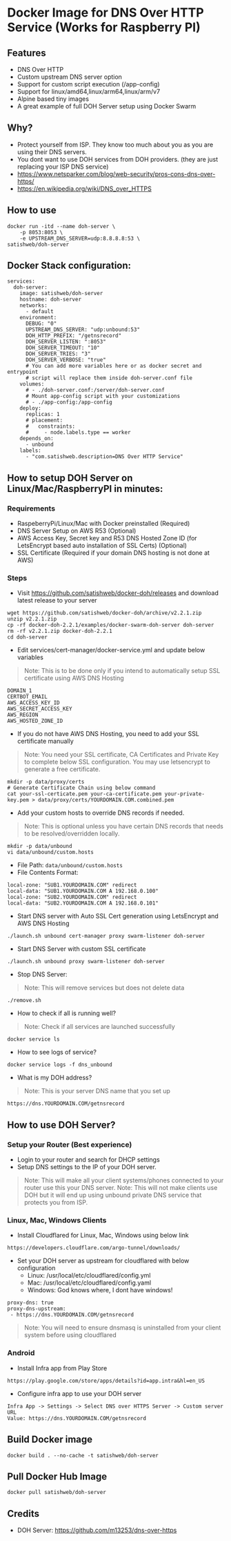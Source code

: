# Docker Image for DNS Over HTTP Service (Works for Raspberry PI)

## Features
- DNS Over HTTP
- Custom upstream DNS server option
- Support for custom script execution (/app-config)
- Support for linux/amd64,linux/arm64,linux/arm/v7
- Alpine based tiny images
- A great example of full DOH Server setup using Docker Swarm

## Why?
- Protect yourself from ISP. They know too much about you as you are using their DNS servers.
- You dont want to use DOH services from DOH providers. (they are just replacing your ISP DNS service)
- https://www.netsparker.com/blog/web-security/pros-cons-dns-over-https/
- https://en.wikipedia.org/wiki/DNS_over_HTTPS

## How to use

```
docker run -itd --name doh-server \
    -p 8053:8053 \
    -e UPSTREAM_DNS_SERVER=udp:8.8.8.8:53 \
satishweb/doh-server
```

## Docker Stack configuration:
```
services:
  doh-server:
    image: satishweb/doh-server
    hostname: doh-server
    networks:
      - default
    environment:
      DEBUG: "0"
      UPSTREAM_DNS_SERVER: "udp:unbound:53"
      DOH_HTTP_PREFIX: "/getnsrecord"
      DOH_SERVER_LISTEN: ":8053"
      DOH_SERVER_TIMEOUT: "10"
      DOH_SERVER_TRIES: "3"
      DOH_SERVER_VERBOSE: "true"
      # You can add more variables here or as docker secret and entrypoint
      # script will replace them inside doh-server.conf file
    volumes:
      # - ./doh-server.conf:/server/doh-server.conf
      # Mount app-config script with your customizations
      # - ./app-config:/app-config
    deploy:
      replicas: 1
      # placement:
      #   constraints:
      #     - node.labels.type == worker
    depends_on:
      - unbound
    labels:
      - "com.satishweb.description=DNS Over HTTP Service"
```

## How to setup DOH Server on Linux/Mac/RaspberryPI in minutes:
### Requirements
- RaspeberryPi/Linux/Mac with Docker preinstalled (Required)
- DNS Server Setup on AWS R53 (Optional)
- AWS Access Key, Secret key and R53 DNS Hosted Zone ID (for LetsEncrypt based auto installation of SSL Certs) (Optional)
- SSL Certificate (Required if your domain DNS hosting is not done at AWS)

### Steps
- Visit https://github.com/satishweb/docker-doh/releases and download latest release to your server
```
wget https://github.com/satishweb/docker-doh/archive/v2.2.1.zip
unzip v2.2.1.zip
cp -rf docker-doh-2.2.1/examples/docker-swarm-doh-server doh-server
rm -rf v2.2.1.zip docker-doh-2.2.1
cd doh-server
```
- Edit services/cert-manager/docker-service.yml and update below variables
> Note: This is to be done only if you intend to automatically setup SSL certificate using AWS DNS Hosting
```
DOMAIN_1
CERTBOT_EMAIL
AWS_ACCESS_KEY_ID
AWS_SECRET_ACCESS_KEY
AWS_REGION
AWS_HOSTED_ZONE_ID
```
- If you do not have AWS DNS Hosting, you need to add your SSL certificate manually
> Note: You need your SSL certificate, CA Certificates and Private Key to complete below SSL configuration. You may use letsencrypt to generate a free certificate.
```
mkdir -p data/proxy/certs
# Generate Certificate Chain using below command
cat your-ssl-certicate.pem your-ca-certificate.pem your-private-key.pem > data/proxy/certs/YOURDOMAIN.COM.combined.pem
```
- Add your custom hosts to override DNS records if needed.
> Note: This is optional unless you have certain DNS records that needs to be resolved/overridden locally.
```
mkdir -p data/unbound
vi data/unbound/custom.hosts
```
  - File Path: `data/unbound/custom.hosts`
  - File Contents Format:
```
local-zone: "SUB1.YOURDOMAIN.COM" redirect
local-data: "SUB1.YOURDOMAIN.COM A 192.168.0.100"
local-zone: "SUB2.YOURDOMAIN.COM" redirect
local-data: "SUB2.YOURDOMAIN.COM A 192.168.0.101"
```
- Start DNS server with Auto SSL Cert generation using LetsEncrypt and AWS DNS Hosting
```
./launch.sh unbound cert-manager proxy swarm-listener doh-server
```
- Start DNS Server with custom SSL certificate
```
./launch.sh unbound proxy swarm-listener doh-server
```
- Stop DNS Server:
> Note: This will remove services but does not delete data
```
./remove.sh
```
- How to check if all is running well?
> Note: Check if all services are launched successfully
```
docker service ls
```
- How to see logs of service?
```
docker service logs -f dns_unbound
```
- What is my DOH address?
> Note: This is your server DNS name that you set up
```
https://dns.YOURDOMAIN.COM/getnsrecord
```

## How to use DOH Server?
### Setup your Router (Best experience)
- Login to your router and search for DHCP settings
- Setup DNS settings to the IP of your DOH server.
> Note: This will make all your client systems/phones connected to your router use this your DNS server.
> Note: This will not make clients use DOH but it will end up using unbound private DNS service that protects you from ISP.

### Linux, Mac, Windows Clients
- Install Cloudflared for Linux, Mac, Windows using below link
```
https://developers.cloudflare.com/argo-tunnel/downloads/
```
- Set your DOH server as upstream for cloudflared with below configuration
  - Linux: /usr/local/etc/cloudflared/config.yml
  - Mac: /usr/local/etc/cloudflared/config.yaml
  - Windows: God knows where, I dont have windows!
```
proxy-dns: true
proxy-dns-upstream:
 - https://dns.YOURDOMAIN.COM/getnsrecord
```
> Note: You will need to ensure dnsmasq is uninstalled from your client system before using cloudflared

### Android
- Install Infra app from Play Store
```
https://play.google.com/store/apps/details?id=app.intra&hl=en_US
```
- Configure infra app to use your DOH server
```
Infra App -> Settings -> Select DNS over HTTPS Server -> Custom server URL
Value: https://dns.YOURDOMAIN.COM/getnsrecord

```

## Build Docker image
```
docker build . --no-cache -t satishweb/doh-server
```
## Pull Docker Hub Image
```
docker pull satishweb/doh-server
```

## Credits
- DOH Server: https://github.com/m13253/dns-over-https